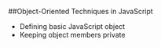 ##Object-Oriented Techniques in JavaScript

* Defining basic JavaScript object
* Keeping object members private
